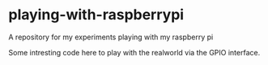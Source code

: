 playing-with-raspberrypi
========================

A repository for my experiments playing with my raspberry pi

Some intresting code here to play with the realworld via the GPIO interface. 
